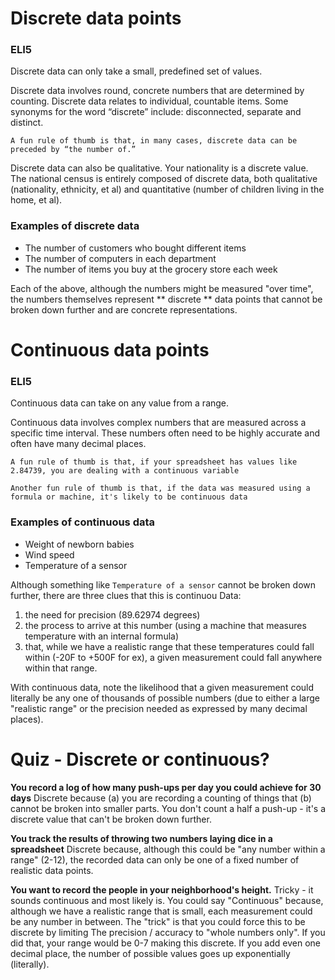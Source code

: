 # Discrete data points
### ELI5
Discrete data can only take a small, predefined set of values. 

Discrete data involves round, concrete numbers that are determined by counting. Discrete data relates to individual, countable items.
Some synonyms for the word “discrete” include: disconnected, separate and distinct. 

`A fun rule of thumb is that, in many cases, discrete data can be preceded by “the number of.”`

Discrete data can also be qualitative. Your nationality is a discrete value. The national census is entirely composed of discrete data, both qualitative (nationality, ethnicity, et al) and quantitative (number of children living in the home, et al). 

### Examples of discrete data
* The number of customers who bought different items
* The number of computers in each department
* The number of items you buy at the grocery store each week

Each of the above, although the numbers might be measured "over time", the numbers themselves represent ** discrete ** data points that cannot be broken down further and are concrete representations. 

# Continuous data points
### ELI5
Continuous data can take on any value from a range. 

Continuous data involves complex numbers that are measured across a specific time interval. 
These numbers often need to be highly accurate and often have many decimal places. 

`A fun rule of thumb is that, if your spreadsheet has values like 2.84739, you are dealing with a continuous variable`

`Another fun rule of thumb is that, if the data was measured using a formula or machine, it's likely to be continuous data`

### Examples of continuous data
* Weight of newborn babies
* Wind speed 
* Temperature of a sensor

Although something like `Temperature of a sensor` cannot be broken down 
further, there are three clues that this is continuou Data:
1. the need for precision (89.62974 degrees)
2. the process to arrive at this number (using a machine
that measures temperature with an internal formula)
3. that, while we have a realistic range that these temperatures could fall within
(-20F to +500F for ex), a given measurement could fall anywhere within that
range. 

With continuous data, note the likelihood that a given measurement could 
literally be any one of thousands of
possible numbers (due to either a large "realistic range"
or the precision needed as expressed by many decimal 
places). 

# Quiz - Discrete or continuous?
**You record a log of how many push-ups per day you could achieve for 30 days**
Discrete because (a) you are recording a counting of things that (b) cannot be broken into smaller parts. You don't count a half a push-up - it's a discrete value that can't be broken down further.  

**You track the results of throwing two numbers laying dice in a spreadsheet** Discrete because, although this could
be "any number within a range" (2-12), the recorded data can only be one of a fixed number 
of realistic data points. 

**You want to record the people in your neighborhood's
height.** Tricky - it sounds continuous and most likely is. You could
say "Continuous" because, although we have a realistic range that is 
small, each measurement could be any number in between. The 
"trick" is that you could force this to be discrete by limiting
The precision / accuracy to "whole numbers only".  If you
did that, your range would be 0-7 making this discrete. If you add even one
decimal place, the number of possible values goes up
exponentially (literally).  
